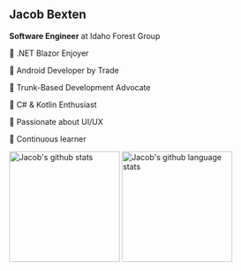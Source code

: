 
  ## Jacob Bexten  
  **Software Engineer** at Idaho Forest Group
  
  <div align="left">
    <p>🌟  .NET Blazor Enjoyer</p>
    <p>🌟  Android Developer by Trade</p>
    <p>🌟  Trunk-Based Development Advocate</p>
    <p>🌟  C# & Kotlin Enthusiast</p>
    <p>🌟  Passionate about UI/UX</p>
    <p>🌟  Continuous learner</p>
  </div>





<div>
  <img align="center" src="https://github-readme-stats-jacobbexten.vercel.app/api/?username=jacobbexten&border_radius=20&include_all_commits=true&hide_title=true&size_weight=0.5&rank_icon=github&count_weight=0.5&theme=calm&hide=php,html,css&layout=compact"  alt="Jacob's github stats" style="height: 200px;"/>
  
  <img align="center" src="https://github-readme-stats-jacobbexten.vercel.app/api/top-langs/?username=jacobbexten&border_radius=20&hide_title=true&size_weight=0.5&count_weight=0.5&theme=calm&hide=php,html,css&layout=compact" alt="Jacob's github language stats" style="height: 200px;"/>
</div>



<!--
**jacobbexten/jacobbexten** is a ✨ _special_ ✨ repository because its `README.md` (this file) appears on your GitHub profile.

Here are some ideas to get you started:

- 🔭 I’m currently working on ...
- 🌱 I’m currently learning ...
- 👯 I’m looking to collaborate on ...
- 🤔 I’m looking for help with ...
- 💬 Ask me about ...
- 📫 How to reach me: ...
- 😄 Pronouns: ...
- ⚡ Fun fact: ...
-->
